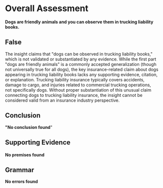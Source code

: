 # Overall Assessment



**Dogs are friendly animals and you can observe them in trucking liability books.**

## False

The insight claims that "dogs can be observed in trucking liability books," which is not validated or substantiated by any evidence. While the first part "dogs are friendly animals" is a commonly accepted generalization (though not universally true for all dogs), the key insurance-related claim about dogs appearing in trucking liability books lacks any supporting evidence, citation, or explanation. Trucking liability insurance typically covers accidents, damage to cargo, and injuries related to commercial trucking operations, not specifically dogs. Without proper substantiation of this unusual claim connecting dogs to trucking liability insurance, the insight cannot be considered valid from an insurance industry perspective.



## Conclusion

**"No conclusion found**"



## Supporting Evidence

#### No premises found



## Grammar

**No errors found**
